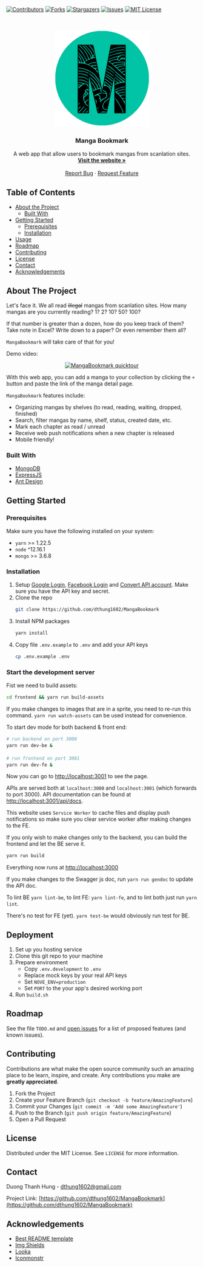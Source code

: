 <!-- README template from https://github.com/dthung1602/MangaBookmark -->


[![Contributors][contributors-shield]][contributors-url]
[![Forks][forks-shield]][forks-url]
[![Stargazers][stars-shield]][stars-url]
[![Issues][issues-shield]][issues-url]
[![MIT License][license-shield]][license-url]

<!-- PROJECT LOGO -->
<br />
<p align="center">
  <a href="https://github.com/dthung1602/MangaBookmark">
    <img src="https://raw.githubusercontent.com/dthung1602/MangaBookmark/master/logo.png" alt="MB" width="251" height="256">
  </a>

  <h3 align="center">Manga Bookmark</h3>

  <p align="center">
    A web app that allow users to bookmark mangas from scanlation sites.
    <br />
    <a href="https://mangabookmark.herokuapp.com/"><strong>Visit the website »</strong></a>
    <br />
    <br />
    <a href="https://github.com/dthung1602/MangaBookmark/issues">Report Bug</a>
    ·
    <a href="https://github.com/dthung1602/MangaBookmark/issues">Request Feature</a>
  </p>
</p>



<!-- TABLE OF CONTENTS -->
## Table of Contents

* [About the Project](#about-the-project)
  * [Built With](#built-with)
* [Getting Started](#getting-started)
  * [Prerequisites](#prerequisites)
  * [Installation](#installation)
* [Usage](#usage)
* [Roadmap](#roadmap)
* [Contributing](#contributing)
* [License](#license)
* [Contact](#contact)
* [Acknowledgements](#acknowledgements)



<!-- ABOUT THE PROJECT -->
## About The Project

Let's face it. We all read ~~illegal~~ mangas from scanlation sites.
How many mangas are you currently reading? 1? 2? 10? 50? 100?

If that number is greater than a dozen, how do you keep track of them?
Take note in Excel? Write down to a paper? Or even remember them all?

`MangaBookmark` will take care of that for you!

Demo video:

<p align="center">
  <a href="http://www.youtube.com/watch?v=sftVRbPcmoo">
    <img src="http://img.youtube.com/vi/sftVRbPcmoo/0.jpg" alt="MangaBookmark quicktour" width="480" height="360">
  </a>
</p>

With this web app, you can add a manga to your collection by 
clicking the `+` button and paste the link of the manga detail page.

`MangaBookmark` features include:
- Organizing mangas by shelves (to read, reading, waiting, dropped, finished)
- Search, filter mangas by name, shelf, status, created date, etc.
- Mark each chapter as read / unread
- Receive web push notifications when a new chapter is released
- Mobile friendly!

### Built With
* [MongoDB](https://www.mongodb.com/)
* [ExpressJS](https://expressjs.com/)
* [Ant Design](https://ant.design/)

<!-- GETTING STARTED -->
## Getting Started

### Prerequisites

Make sure you have the following installed on your system:
* `yarn` >= 1.22.5
* `node` ^12.16.1
* `mongo` >= 3.6.8

### Installation

1. Setup [Google Login](https://developers.google.com/identity/protocols/oauth2),
   [Facebook Login](https://developers.facebook.com/docs/facebook-login/) 
   and [Convert API account](https://www.convertapi.com).
Make sure you have the API key and secret.
2. Clone the repo
    ```sh
    git clone https://github.com/dthung1602/MangaBookmark
    ```
3. Install NPM packages
    ```sh
    yarn install
    ```
4. Copy file `.env.example` to `.env` and add your API keys
    ```sh
    cp .env.example .env
    ```

### Start the development server

Fist we need to build assets:

```sh
cd frontend && yarn run build-assets
```

If you make changes to images that are in a sprite, you need to re-run this command.
`yarn run watch-assets` can be used instead for convenience.

To start dev mode for both backend & front end:

```sh
# run backend on port 3000
yarn run dev-be &

# run frontend on port 3001
yarn run dev-fe &
```

Now you can go to [http://localhost:3001](http://localhost:3001) to see the page.

APIs are served both at `localhost:3000` and `localhost:3001` (which forwards to port 3000).
API documentation can be found at [http://localhost:3001/api/docs](http://localhost:3001/api/docs).

This website uses `Service Worker` to cache files and display push notifications so make sure you clear service worker
after making changes to the FE.

If you only wish to make changes only to the backend, you can build the frontend and let the BE serve it.

```sh
yarn run build
```

Everything now runs at [http://localhost:3000](http://localhost:3000)

If you make changes to the Swagger js doc, run `yarn run gendoc` to update the API doc.

To lint BE `yarn lint-be`, to lint FE: `yarn lint-fe`, and to lint both just run `yarn lint`.

There's no test for FE (yet). `yarn test-be` would obviously run test for BE.

## Deployment

1. Set up you hosting service
2. Clone this git repo to your machine
3. Prepare environment
   - Copy `.env.development` to `.env`
   - Replace mock keys by your real API keys
   - Set `NOVE_ENV=production`
   - Set `PORT` to the your app's desired working port
4. Run `build.sh`


<!-- ROADMAP -->
## Roadmap

See the file `TODO.md` and [open issues](https://github.com/dthung1602/MangaBookmark/issues) for a list of proposed features (and known issues).



<!-- CONTRIBUTING -->
## Contributing

Contributions are what make the open source community such an amazing place to be learn, inspire, and create. Any contributions you make are **greatly appreciated**.

1. Fork the Project
2. Create your Feature Branch (`git checkout -b feature/AmazingFeature`)
3. Commit your Changes (`git commit -m 'Add some AmazingFeature'`)
4. Push to the Branch (`git push origin feature/AmazingFeature`)
5. Open a Pull Request



<!-- LICENSE -->
## License

Distributed under the MIT License. See `LICENSE` for more information.



<!-- CONTACT -->
## Contact

Duong Thanh Hung - [dthung1602@gmail.com](mailto:dthung1602@gmail.com)

Project Link: [https://github.com/dthung1602/MangaBookmark](https://github.com/dthung1602/MangaBookmark)



<!-- ACKNOWLEDGEMENTS -->
## Acknowledgements
* [Best README template](https://github.com/othneildrew/Best-README-Template)
* [Img Shields](https://shields.io)
* [Looka](https://looka.com/)
* [Iconmonstr](https://iconmonstr.com/)






<!-- MARKDOWN LINKS & IMAGES -->
<!-- https://www.markdownguide.org/basic-syntax/#reference-style-links -->
[contributors-shield]: https://img.shields.io/github/contributors/dthung1602/MangaBookmark.svg?style=flat-square
[contributors-url]: https://github.com/dthung1602/MangaBookmark/graphs/contributors
[forks-shield]: https://img.shields.io/github/forks/dthung1602/MangaBookmark.svg?style=flat-square
[forks-url]: https://github.com/dthung1602/MangaBookmark/network/members
[stars-shield]: https://img.shields.io/github/stars/dthung1602/MangaBookmark.svg?style=flat-square
[stars-url]: https://github.com/dthung1602/MangaBookmark/stargazers
[issues-shield]: https://img.shields.io/github/issues/dthung1602/MangaBookmark.svg?style=flat-square
[issues-url]: https://github.com/dthung1602/MangaBookmark/issues
[license-shield]: https://img.shields.io/github/license/dthung1602/MangaBookmark.svg?style=flat-square
[license-url]: https://github.com/dthung1602/MangaBookmark/blob/master/LICENSE
